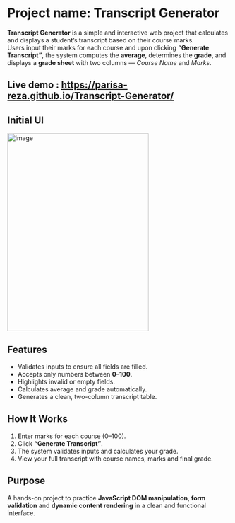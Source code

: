 # Project name: Transcript Generator

**Transcript Generator** is a simple and interactive web project that calculates and displays a student’s transcript based on their course marks.  
Users input their marks for each course and upon clicking **“Generate Transcript”**, the system computes the **average**, determines the **grade**, and displays a **grade sheet** with two columns — *Course Name* and *Marks*.

## Live demo : https://parisa-reza.github.io/Transcript-Generator/

## Initial UI

<img width="320" height="447" alt="image" src="https://github.com/user-attachments/assets/0ebd245b-5bf5-4342-93f1-03ef15d62d87" />

##  Features
- Validates inputs to ensure all fields are filled.
- Accepts only numbers between **0–100**.
- Highlights invalid or empty fields.
- Calculates average and grade automatically.
- Generates a clean, two-column transcript table.

##  How It Works
1. Enter marks for each course (0–100).  
2. Click **“Generate Transcript”**.  
3. The system validates inputs and calculates your grade.  
4. View your full transcript with course names, marks and final grade.

##  Purpose
A hands-on project to practice **JavaScript DOM manipulation**, **form validation** and **dynamic content rendering** in a clean and functional interface.

